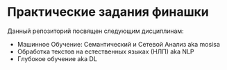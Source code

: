 # Практические задания финашки
Данный репозиторий посвящен следующим дисциплинам:
- Машинное Обучение: Семантический и Сетевой Анализ aka mosisa
- Обработка текстов на естественных языках (НЛП) aka NLP
- Глубокое обучение aka DL
